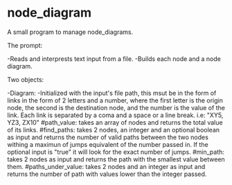 node_diagram
============

A small program to manage node_diagrams.


The prompt:

-Reads and interprests text input from a file. 
-Builds each node and a node diagram.

Two objects:

-Diagram:
 -Initialized with the input's file path, this msut be in the form of links in the form of 2 letters and a number, where the first letter is the origin node, the second is the destination node, and the number is the value of the link. Each link is separated by a coma and a space or a line break. i.e: "XY5, YZ3, ZX10" 
 #path_value: takes an array of nodes and returns the total value of its links.
 #find_paths: takes 2 nodes, an integer and an optional boolean as input and returns the number of valid paths between the two nodes withing a maximun of jumps equivalent of the number passed in.  If the optional input is "true" it will look for the exact number of jumps. 
 #min_path: takes 2 nodes as input and returns the path with the smallest value between them. 
 #paths_under_value: takes 2 nodes and an integer as input and returns the number of path with values lower than the integer passed. 
